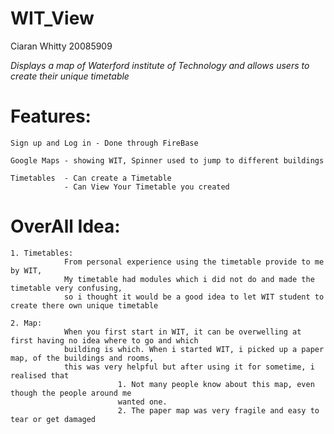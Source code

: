 # WIT_View 

Ciaran Whitty 20085909

*Displays a map of Waterford institute of Technology and allows users to create their unique timetable*

# Features:
```
Sign up and Log in - Done through FireBase

Google Maps - showing WIT, Spinner used to jump to different buildings

Timetables  - Can create a Timetable
            - Can View Your Timetable you created 
```
# OverAll Idea:

```
1. Timetables: 
            From personal experience using the timetable provide to me by WIT, 
            My timetable had modules which i did not do and made the timetable very confusing, 
            so i thought it would be a good idea to let WIT student to create there own unique timetable  

2. Map: 
            When you first start in WIT, it can be overwelling at first having no idea where to go and which 
            building is which. When i started WIT, i picked up a paper map, of the buildings and rooms, 
            this was very helpful but after using it for sometime, i realised that 
                        1. Not many people know about this map, even though the people around me 
                        wanted one.
                        2. The paper map was very fragile and easy to tear or get damaged
   
```

